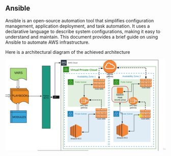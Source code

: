 ## Ansible

Ansible is an open-source automation tool that simplifies configuration management, application deployment, and task automation. It uses a declarative language to describe system configurations, making it easy to understand and maintain. This document provides a brief guide on using Ansible to automate AWS infrastructure.

Here is a architectural diagram of the achieved architecture 

![architecture diagram](assests/architecture.png)



